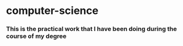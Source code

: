 # computer-science

### This is the practical work that I have been doing during the course of my degree
